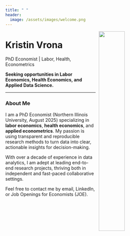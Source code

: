 ```yaml
---
title: " "
header: 
  image: /assets/images/welcome.png
---
```



<img src="https://github.com/kristin-vrona/Vrona-Profile/blob/master/assets/images/VronaKNIU2.jpg?raw=true" width="40%" hspace="10pt" align="right">


# Kristin Vrona

PhD Economist | Labor, Health, Econometrics

**Seeking opportunities in Labor Economics, Health Economics, and Applied Data Science.**

---

### About Me

I am a PhD Economist (Northern Illinois University, August 2025) specializing in **labor economics**, **health economics**, and **applied econometrics**. My passion is using transparent and reproducible research methods to turn data into clear, actionable insights for decision-making.

With over a decade of experience in data analytics, I am adept at leading end-to-end research projects, thriving both in independent and fast-paced collaborative settings.



Feel free to contact me by email, LinkedIn, or Job Openings for Economists (JOE). 







